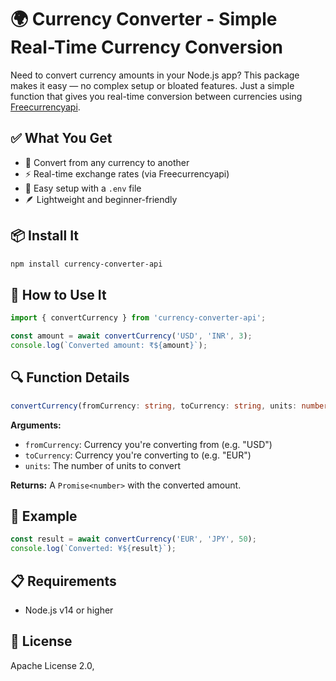 # 🌍 Currency Converter - Simple Real-Time Currency Conversion

Need to convert currency amounts in your Node.js app? This package makes it easy — no complex setup or bloated features. Just a simple function that gives you real-time conversion between currencies using [Freecurrencyapi](https://freecurrencyapi.com/).

## ✅ What You Get

- 🔄 Convert from any currency to another
- ⚡ Real-time exchange rates (via Freecurrencyapi)
- 🔧 Easy setup with a `.env` file
- 🪶 Lightweight and beginner-friendly

## 📦 Install It

```bash
npm install currency-converter-api
```

## 🚀 How to Use It

```js
import { convertCurrency } from 'currency-converter-api';

const amount = await convertCurrency('USD', 'INR', 3);
console.log(`Converted amount: ₹${amount}`);
```

## 🔍 Function Details

```ts
convertCurrency(fromCurrency: string, toCurrency: string, units: number): Promise<number>
```

**Arguments:**

- `fromCurrency`: Currency you're converting from (e.g. "USD")
- `toCurrency`: Currency you're converting to (e.g. "EUR")
- `units`: The number of units to convert

**Returns:** A `Promise<number>` with the converted amount.

## 🧪 Example

```js
const result = await convertCurrency('EUR', 'JPY', 50);
console.log(`Converted: ¥${result}`);
```

## 📋 Requirements

- Node.js v14 or higher

## 📝 License

Apache License 2.0,
